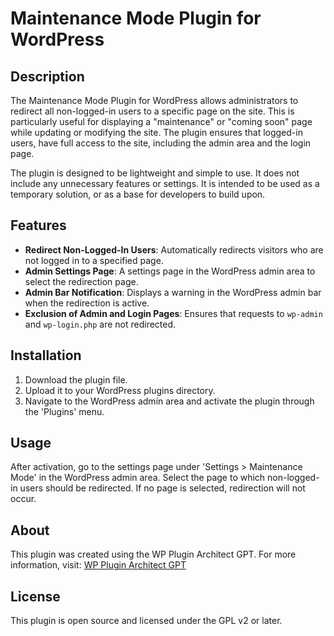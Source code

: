 
# Maintenance Mode Plugin for WordPress

## Description
The Maintenance Mode Plugin for WordPress allows administrators to redirect all non-logged-in users to a specific page on the site. This is particularly useful for displaying a "maintenance" or "coming soon" page while updating or modifying the site. The plugin ensures that logged-in users, have full access to the site, including the admin area and the login page.

The plugin is designed to be lightweight and simple to use. It does not include any unnecessary features or settings. It is intended to be used as a temporary solution, or as a base for developers to build upon.

## Features
- **Redirect Non-Logged-In Users**: Automatically redirects visitors who are not logged in to a specified page.
- **Admin Settings Page**: A settings page in the WordPress admin area to select the redirection page.
- **Admin Bar Notification**: Displays a warning in the WordPress admin bar when the redirection is active.
- **Exclusion of Admin and Login Pages**: Ensures that requests to `wp-admin` and `wp-login.php` are not redirected.

## Installation
1. Download the plugin file.
2. Upload it to your WordPress plugins directory.
3. Navigate to the WordPress admin area and activate the plugin through the 'Plugins' menu.

## Usage
After activation, go to the settings page under 'Settings > Maintenance Mode' in the WordPress admin area. Select the page to which non-logged-in users should be redirected. If no page is selected, redirection will not occur.

## About
This plugin was created using the WP Plugin Architect GPT. For more information, visit: [WP Plugin Architect GPT](https://chat.openai.com/g/g-6cqBCrKTn-wp-plugin-architect)

## License
This plugin is open source and licensed under the GPL v2 or later.